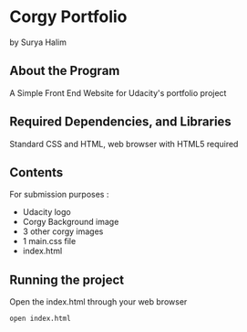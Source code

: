 # Corgy Portfolio

by Surya Halim

## About the Program

A Simple Front End Website for Udacity's portfolio project

## Required Dependencies, and Libraries

Standard CSS and HTML, web browser with HTML5 required

## Contents

For submission purposes :

* Udacity logo
* Corgy Background image
* 3 other corgy images
* 1 main.css file
* index.html


## Running the project

Open the index.html through your web browser

```bash
open index.html
```


